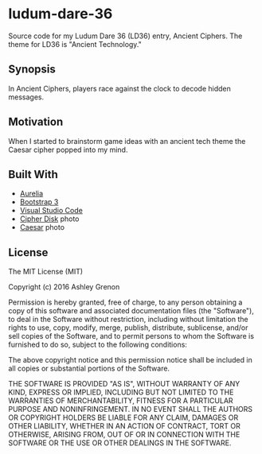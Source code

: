# ludum-dare-36
Source code for my Ludum Dare 36 (LD36) entry, Ancient Ciphers. The theme for LD36 is "Ancient Technology."

## Synopsis

In Ancient Ciphers, players race against the clock to decode hidden messages.

## Motivation

When I started to brainstorm game ideas with an ancient tech theme the Caesar cipher popped into my mind.

## Built With
* [Aurelia](http://aurelia.io/)
* [Bootstrap 3](http://getbootstrap.com/)
* [Visual Studio Code](https://code.visualstudio.com)
* [Cipher Disk](https://en.wikipedia.org/wiki/Cipher_disk#/media/File:UnionCipherDisk.nsa.jpg) photo
* [Caesar](https://en.wikipedia.org/wiki/Caesar_cipher#/media/File:Gaius_Julius_Caesar_(100-44_BC).JPG) photo

## License

The MIT License (MIT)

Copyright (c) 2016 Ashley Grenon

Permission is hereby granted, free of charge, to any person obtaining a copy
of this software and associated documentation files (the "Software"), to deal
in the Software without restriction, including without limitation the rights
to use, copy, modify, merge, publish, distribute, sublicense, and/or sell
copies of the Software, and to permit persons to whom the Software is
furnished to do so, subject to the following conditions:

The above copyright notice and this permission notice shall be included in all
copies or substantial portions of the Software.

THE SOFTWARE IS PROVIDED "AS IS", WITHOUT WARRANTY OF ANY KIND, EXPRESS OR
IMPLIED, INCLUDING BUT NOT LIMITED TO THE WARRANTIES OF MERCHANTABILITY,
FITNESS FOR A PARTICULAR PURPOSE AND NONINFRINGEMENT. IN NO EVENT SHALL THE
AUTHORS OR COPYRIGHT HOLDERS BE LIABLE FOR ANY CLAIM, DAMAGES OR OTHER
LIABILITY, WHETHER IN AN ACTION OF CONTRACT, TORT OR OTHERWISE, ARISING FROM,
OUT OF OR IN CONNECTION WITH THE SOFTWARE OR THE USE OR OTHER DEALINGS IN THE
SOFTWARE.
